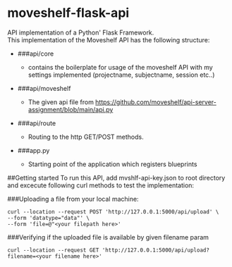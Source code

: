# moveshelf-flask-api

API implementation of a Python' Flask Framework.\
This implementation of the Moveshelf API has the following structure:

- ###api/core
  - contains the boilerplate for usage of the moveshelf API with my settings implemented (projectname, subjectname, session etc..)
- ###api/moveshelf
  - The given api file from https://github.com/moveshelf/api-server-assignment/blob/main/api.py
- ###api/route
  - Routing to the http GET/POST methods.


- ###app.py
  - Starting point of the application which registers blueprints

##Getting started
To run this API, add mvshlf-api-key.json to root directory and excecute following curl methods to test the implementation:


###Uploading a file from your local machine:

````
curl --location --request POST 'http://127.0.0.1:5000/api/upload' \
--form 'datatype="data"' \
--form 'file=@"<your filepath here>'
````

###Verifying if the uploaded file is available by given filename param
````
curl --location --request GET 'http://127.0.0.1:5000/api/upload?filename=<your filename here>'
````
